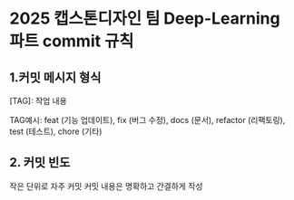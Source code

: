 # 2025 캡스톤디자인 팀 Deep-Learning 파트 commit 규칙

## 1.커밋 메시지 형식
[TAG]: 작업 내용

TAG예시: feat (기능 업데이트), fix (버그 수정), docs (문서), refactor (리팩토링), test (테스트), chore (기타)


## 2. 커밋 빈도

작은 단위로 자주 커밋
커밋 내용은 명확하고 간결하게 작성
